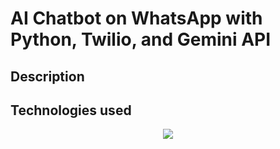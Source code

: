 # AI Chatbot on WhatsApp with Python, Twilio, and Gemini API


## Description

## Technologies used
<p align="center">
  <a href="https://skillicons.dev">
    <img src="https://skillicons.dev/icons?i=python,fastapi,postgresql,gcp,git" />
  </a>
</p>
